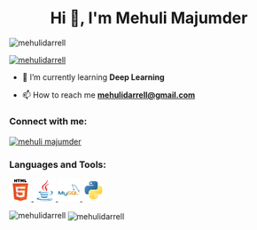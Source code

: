 <h1 align="center">Hi 👋, I'm Mehuli Majumder</h1>
<p align="left"> <img src="https://komarev.com/ghpvc/?username=mehulidarrell&label=Profile%20views&color=0e75b6&style=flat" alt="mehulidarrell" /> </p>

<p align="left"> <a href="https://github.com/ryo-ma/github-profile-trophy"><img src="https://github-profile-trophy.vercel.app/?username=mehulidarrell" alt="mehulidarrell" /></a> </p>

- 🌱 I’m currently learning **Deep Learning**

- 📫 How to reach me **mehulidarrell@gmail.com**

<h3 align="left">Connect with me:</h3>
<p align="left">
<a href="https://linkedin.com/in/mehuli majumder" target="blank"><img align="center" src="https://raw.githubusercontent.com/rahuldkjain/github-profile-readme-generator/master/src/images/icons/Social/linked-in-alt.svg" alt="mehuli majumder" height="30" width="40" /></a>
</p>

<h3 align="left">Languages and Tools:</h3>
<p align="left"> <a href="https://www.w3.org/html/" target="_blank" rel="noreferrer"> <img src="https://raw.githubusercontent.com/devicons/devicon/master/icons/html5/html5-original-wordmark.svg" alt="html5" width="40" height="40"/> </a> <a href="https://www.java.com" target="_blank" rel="noreferrer"> <img src="https://raw.githubusercontent.com/devicons/devicon/master/icons/java/java-original.svg" alt="java" width="40" height="40"/> </a> <a href="https://www.mysql.com/" target="_blank" rel="noreferrer"> <img src="https://raw.githubusercontent.com/devicons/devicon/master/icons/mysql/mysql-original-wordmark.svg" alt="mysql" width="40" height="40"/> </a> <a href="https://www.python.org" target="_blank" rel="noreferrer"> <img src="https://raw.githubusercontent.com/devicons/devicon/master/icons/python/python-original.svg" alt="python" width="40" height="40"/> </a> </p>

<p><img align="left" src="https://github-readme-stats.vercel.app/api/top-langs?username=mehulidarrell&show_icons=true&locale=en&layout=compact" alt="mehulidarrell" /></p>

<p>&nbsp;<img align="center" src="https://github-readme-stats.vercel.app/api?username=mehulidarrell&show_icons=true&locale=en" alt="mehulidarrell" /></p>
